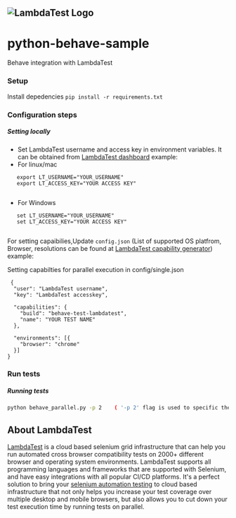 ![LambdaTest Logo](https://www.lambdatest.com/static/images/logo.svg)
---

# python-behave-sample
Behave integration with LambdaTest<br/>


### Setup
Install depedencies ```pip install -r requirements.txt```
### Configuration steps
##### Setting locally
- Set LambdaTest username and access key in environment variables. It can be obtained from [LambdaTest dashboard](https://automation.lambdatest.com/)
example:
- For linux/mac
```
   export LT_USERNAME="YOUR_USERNAME"
   export LT_ACCESS_KEY="YOUR ACCESS KEY"
  
```
- For Windows
```
   set LT_USERNAME="YOUR_USERNAME"
   set LT_ACCESS_KEY="YOUR ACCESS KEY"
  
```
 For setting capaibilies,Update `config.json`  (List of supported OS platfrom, Browser, resolutions can be found at [LambdaTest capability generator](https://www.lambdatest.com/capabilities-generator/))
 example:

 Setting capabilties for parallel execution in config/single.json
```
 {
  "user": "LambdaTest username",
  "key": "LambdaTest accesskey",

  "capabilities": {
    "build": "behave-test-lambdatest",
    "name": "YOUR TEST NAME"
  },

  "environments": [{
    "browser": "chrome"
  }]
}
```

### Run tests
##### Running tests
```bash
python behave_parallel.py -p 2    ( '-p 2' flag is used to specific the number of feature files you want to run in parallel)
```

## About LambdaTest

[LambdaTest](https://www.lambdatest.com/) is a cloud based selenium grid infrastructure that can help you run automated cross browser compatibility tests on 2000+ different browser and operating system environments. LambdaTest supports all programming languages and frameworks that are supported with Selenium, and have easy integrations with all popular CI/CD platforms. It's a perfect solution to bring your [selenium automation testing](https://www.lambdatest.com/selenium-automation) to cloud based infrastructure that not only helps you increase your test coverage over multiple desktop and mobile browsers, but also allows you to cut down your test execution time by running tests on parallel.
